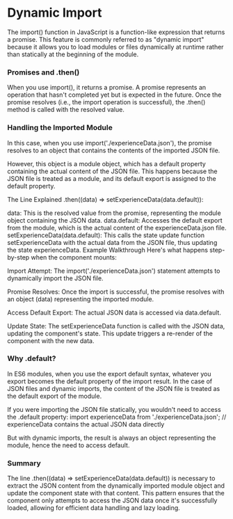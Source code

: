 # Dynamic Import
The import() function in JavaScript is a function-like expression that returns a promise. This feature is commonly referred to as "dynamic import" because it allows you to load modules or files dynamically at runtime rather than statically at the beginning of the module.

### Promises and .then()
When you use import(), it returns a promise. A promise represents an operation that hasn't completed yet but is expected in the future. Once the promise resolves (i.e., the import operation is successful), the .then() method is called with the resolved value.

### Handling the Imported Module
In this case, when you use import('./experienceData.json'), the promise resolves to an object that contains the contents of the imported JSON file.

However, this object is a module object, which has a default property containing the actual content of the JSON file. This happens because the JSON file is treated as a module, and its default export is assigned to the default property.

The Line Explained
.then((data) => setExperienceData(data.default)):

data: This is the resolved value from the promise, representing the module object containing the JSON data.
data.default: Accesses the default export from the module, which is the actual content of the experienceData.json file.
setExperienceData(data.default): This calls the state update function setExperienceData with the actual data from the JSON file, thus updating the state experienceData.
Example Walkthrough
Here's what happens step-by-step when the component mounts:

Import Attempt: The import('./experienceData.json') statement attempts to dynamically import the JSON file.

Promise Resolves: Once the import is successful, the promise resolves with an object (data) representing the imported module.

Access Default Export: The actual JSON data is accessed via data.default.

Update State: The setExperienceData function is called with the JSON data, updating the component's state. This update triggers a re-render of the component with the new data.

### Why .default?
In ES6 modules, when you use the export default syntax, whatever you export becomes the default property of the import result. In the case of JSON files and dynamic imports, the content of the JSON file is treated as the default export of the module.

If you were importing the JSON file statically, you wouldn't need to access the .default property:
import experienceData from './experienceData.json';
// experienceData contains the actual JSON data directly

But with dynamic imports, the result is always an object representing the module, hence the need to access default.

### Summary
The line .then((data) => setExperienceData(data.default)) is necessary to extract the JSON content from the dynamically imported module object and update the component state with that content. This pattern ensures that the component only attempts to access the JSON data once it's successfully loaded, allowing for efficient data handling and lazy loading.